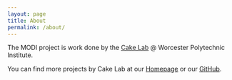 ```yaml
---
layout: page
title: About
permalink: /about/
---
```


The MODI project is work done by the [Cake Lab][cake-lab-githubio] @ Worcester Polytechnic Institute.

You can find more projects by Cake Lab at our [Homepage][cake-lab-githubio] or our [GitHub][cake-lab-github].


[cake-lab-github]: https://github.com/cake-lab
[cake-lab-githubio]: https://cake-lab.github.io
